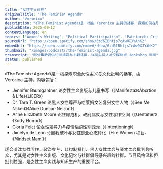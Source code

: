 ```yaml
---
title: "女性主义议程"
originalTitle: "The Feminist Agenda"
author: "Veronica"
description: "《The Feminist Agenda》是一档由 Veronica 主持的播客，探索如何在职场与日常生活中实践女性主义。节目邀请作家、学者与倡导者，分享她们在出版、教育、社群组织与文化批判中的经验，强调职业女性主义、文化记忆与交叉性政治。风格温和但批判性强，适合关注女性主义实践与知识生产的听众。Spotify 评分为 5.0（1 条评论），为独立女性主义播客中的持续声音。"
publishDate: 2025-09-12
contentLanguage: en
topics: ["Women's Writing", "Political Participation", "Patriarchy Critique", "Black Feminism", "Capitalism Critique"]
sourceUrl: "https://open.spotify.com/show/6zd6IBhtjs7cAw0XJYAhK2"
embedUrl: "https://open.spotify.com/embed/show/6zd6IBhtjs7cAw0XJYAhK2"
thumbnail: "/images/podcasts/the-feminist-agenda.jpg"
transcript: "部分集数提供访谈摘要与书籍链接，详见主持人社交媒体或 Bookshop 页面"
status: published
---
```


《The Feminist Agenda》是一档探索职业女性主义与文化批判的播客，由 Veronica 主持，内容包括：

- Jennifer Baumgardner 论女性主义出版与儿童书写（《Manifesta》《Abortion & Life》《LIBER》）
- Dr. Tara T. Green 论黑人女性尊严与哈莱姆文艺复兴女性人物（《See Me Naked》《Alice Dunbar-Nelson》）
- Anne Elizabeth Moore 论住房危机、政府腐败与女性写作空间（《Gentrifier》《Body Horror》）
- Gloria Feldt 论女性领导力与疫情后的性别政治（《Intentioning》）
- Jocelyn de Leon 论自我破坏与女性创业心态转化（Hire Women 项目、《Mindset Mami》）

适合关注女性写作、政治参与、父权制批判、黑人女性主义与资本主义批判的听众，尤其是对女性主义出版、文化记忆与社群倡导感兴趣的社群。节目风格温和但批判性强，是女性主义实践与知识生产的重要平台。
